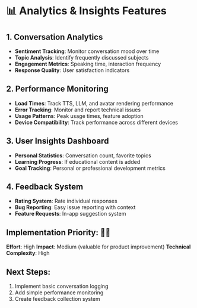 # 📊 Analytics & Insights Features

## 1. Conversation Analytics
- **Sentiment Tracking**: Monitor conversation mood over time
- **Topic Analysis**: Identify frequently discussed subjects
- **Engagement Metrics**: Speaking time, interaction frequency
- **Response Quality**: User satisfaction indicators

## 2. Performance Monitoring
- **Load Times**: Track TTS, LLM, and avatar rendering performance
- **Error Tracking**: Monitor and report technical issues
- **Usage Patterns**: Peak usage times, feature adoption
- **Device Compatibility**: Track performance across different devices

## 3. User Insights Dashboard
- **Personal Statistics**: Conversation count, favorite topics
- **Learning Progress**: If educational content is added
- **Goal Tracking**: Personal or professional development metrics

## 4. Feedback System
- **Rating System**: Rate individual responses
- **Bug Reporting**: Easy issue reporting with context
- **Feature Requests**: In-app suggestion system

## Implementation Priority: 🌟🌟
**Effort**: High
**Impact**: Medium (valuable for product improvement)
**Technical Complexity**: High

## Next Steps:
1. Implement basic conversation logging
2. Add simple performance monitoring
3. Create feedback collection system
